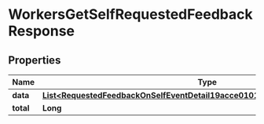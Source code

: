 

# WorkersGetSelfRequestedFeedbackResponse


## Properties

| Name | Type | Description | Notes |
|------------ | ------------- | ------------- | -------------|
|**data** | [**List&lt;RequestedFeedbackOnSelfEventDetail19acce0101b310002e6bf03e1bbc0000&gt;**](RequestedFeedbackOnSelfEventDetail19acce0101b310002e6bf03e1bbc0000.md) |  |  [optional] |
|**total** | **Long** |  |  [optional] |



